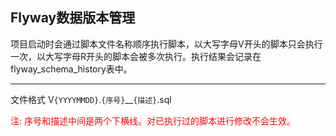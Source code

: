 ## Flyway数据版本管理
项目启动时会通过脚本文件名称顺序执行脚本，以大写字母V开头的脚本只会执行一次，以大写字母R开头的脚本会被多次执行。执行结果会记录在flyway_schema_history表中。

---
文件格式 V```{YYYYMMDD}```.```{序号}```__```{描述}```.sql

<font color='red'>注: 序号和描述中间是两个下横线。对已执行过的脚本进行修改不会生效。</font>